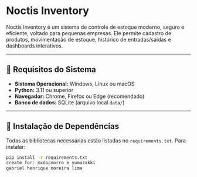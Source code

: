 # Noctis Inventory

Noctis Inventory é um sistema de controle de estoque moderno, seguro e eficiente, voltado para pequenas empresas. Ele permite cadastro de produtos, movimentação de estoque, histórico de entradas/saídas e dashboards interativos.

---

## 🔹 Requisitos do Sistema

- **Sistema Operacional:** Windows, Linux ou macOS
- **Python:** 3.11 ou superior
- **Navegador:** Chrome, Firefox ou Edge (recomendado)
- **Banco de dados:** SQLite (arquivo local `data/`)

---

## 🔹 Instalação de Dependências

Todas as bibliotecas necessárias estão listadas no `requirements.txt`. Para instalar:

```bash
pip install -r requirements.txt
create for: mxdocmorro e yumazakki
gabriel henrique moreira lima
